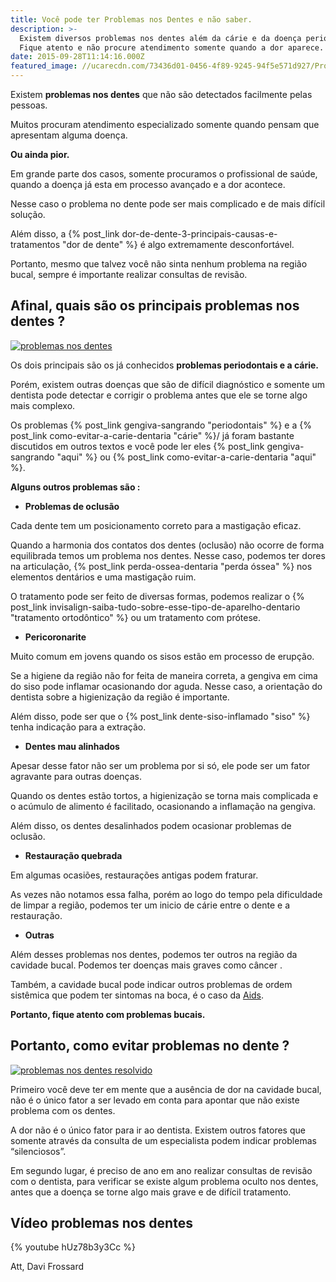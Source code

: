 ```yaml
---
title: Você pode ter Problemas nos Dentes e não saber.
description: >-
  Existem diversos problemas nos dentes além da cárie e da doença periodontal.
  Fique atento e não procure atendimento somente quando a dor aparece.
date: 2015-09-28T11:14:16.000Z
featured_image: //ucarecdn.com/73436d01-0456-4f89-9245-94f5e571d927/Problemas-nos-dentes.jpg
---
```


Existem **problemas nos dentes** que não são detectados facilmente pelas pessoas. 

Muitos procuram atendimento especializado somente quando pensam que apresentam alguma doença. 

**Ou ainda pior.** 

Em grande parte dos casos, somente procuramos o profissional de saúde, quando a doença já esta em processo avançado e a dor acontece. 

Nesse caso o problema no dente pode ser mais complicado e de mais difícil solução. 

Além disso, a {% post_link dor-de-dente-3-principais-causas-e-tratamentos "dor de dente" %} é algo extremamente desconfortável. 

Portanto, mesmo que talvez você não sinta nenhum problema na região bucal, sempre é importante realizar consultas de revisão.

**Afinal, quais são os principais problemas nos dentes ?**
----------------------------------------------------------

[![problemas nos dentes](//ucarecdn.com/7ff44ecb-487e-4399-8c97-a097abbbc463/problemas-no-dente.jpg)](//ucarecdn.com/7ff44ecb-487e-4399-8c97-a097abbbc463/problemas-no-dente.jpg) 

Os dois principais são os já conhecidos **problemas periodontais e a cárie.** 

Porém, existem outras doenças que são de difícil diagnóstico e somente um dentista pode detectar e corrigir o problema antes que ele se torne algo mais complexo. 

Os problemas {% post_link gengiva-sangrando "periodontais" %} e a {% post_link como-evitar-a-carie-dentaria "cárie" %}/ já foram bastante discutidos em outros textos e você pode ler eles {% post_link gengiva-sangrando "aqui" %} ou {% post_link como-evitar-a-carie-dentaria "aqui" %}. 

**Alguns outros problemas são :**

* **Problemas de oclusão** 

Cada dente tem um posicionamento correto para a mastigação eficaz.  

Quando a harmonia dos contatos dos dentes (oclusão) não ocorre de forma equilibrada temos um problema nos dentes. Nesse caso, podemos ter dores na articulação, {% post_link perda-ossea-dentaria "perda óssea" %} nos elementos dentários e uma mastigação ruim. 

O tratamento pode ser feito de diversas formas, podemos realizar o {% post_link invisalign-saiba-tudo-sobre-esse-tipo-de-aparelho-dentario "tratamento ortodôntico" %} ou um tratamento com prótese. 

* **Pericoronarite** 

Muito comum em jovens quando os sisos estão em processo de erupção. 

Se a higiene da região não for feita de maneira correta, a gengiva em cima do siso pode inflamar ocasionando dor aguda. Nesse caso, a orientação do dentista sobre a higienização da região é importante. 

Além disso, pode ser que o {% post_link dente-siso-inflamado "siso" %} tenha indicação para a extração. 

* **Dentes mau alinhados** 

Apesar desse fator não ser um problema por si só, ele pode ser um fator agravante para outras doenças. 

Quando os dentes estão tortos, a higienização se torna mais complicada e o acúmulo de alimento é facilitado, ocasionando a inflamação na gengiva. 

Além disso, os dentes desalinhados podem ocasionar problemas de oclusão. 

* **Restauração quebrada** 

Em algumas ocasiões, restaurações antigas podem fraturar. 

As vezes não notamos essa falha, porém ao logo do tempo pela dificuldade de limpar a região, podemos ter um inicio de cárie entre o dente e a restauração. 

* **Outras** 

Além desses problemas nos dentes, podemos ter outros na região da cavidade bucal. Podemos ter doenças mais graves como câncer . 

Também, a cavidade bucal pode indicar outros problemas de ordem sistêmica que podem ter sintomas na boca, é o caso da [Aids](https://pt.wikipedia.org/wiki/S%C3%ADndrome_da_imunodeficiência_adquirida). 

**Portanto, fique atento com problemas bucais.**

**Portanto, como evitar problemas no dente ?**
----------------------------------------------

[![problemas nos dentes resolvido](//ucarecdn.com/cf75c1f3-97f1-4ccb-ac9b-44eb30f2bec4/problemas-nos-dentes-resolvido.jpg)](//ucarecdn.com/cf75c1f3-97f1-4ccb-ac9b-44eb30f2bec4/problemas-nos-dentes-resolvido.jpg) 

Primeiro você deve ter em mente que a ausência de dor na cavidade bucal, não é o único fator a ser levado em conta para apontar que não existe problema com os dentes. 

A dor não é o único fator para ir ao dentista. Existem outros fatores que somente através da consulta de um especialista podem indicar problemas “silenciosos”. 

Em segundo lugar, é preciso de ano em ano realizar consultas de revisão com o dentista, para verificar se existe algum problema oculto nos dentes, antes que a doença se torne algo mais grave e de difícil tratamento.

Vídeo problemas nos dentes 
---------------------------

{% youtube hUz78b3y3Cc %}


Att, 
Davi Frossard
